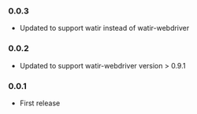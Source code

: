 ### 0.0.3
* Updated to support watir instead of watir-webdriver

### 0.0.2
* Updated to support watir-webdriver version > 0.9.1

### 0.0.1
* First release
